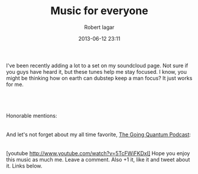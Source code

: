﻿---
layout: post
title: Music for everyone
date: 2013-06-12 23:11
author: "Robert Iagar"
comments: true
tags: [Day to day, Life, Music]
---
I've been recently adding a lot to a set on my soundcloud page. Not sure if you guys have heard it, but these tunes help me stay focused. I know, you might be thinking how on earth can dubstep keep a man focus? It just works for me.<br /><br /><br /><br /><br />Honorable mentions:<br />  <br /><br />And let's not forget about my all time favorite, <a href="http://www.youtube.com/user/goingquantum">The Going Quantum Podcast</a>:<br /><br /><br />[youtube http://www.youtube.com/watch?v=5TcFWiFKDxI] Hope you enjoy this music as much me.  Leave a comment. Also +1 it, like it and tweet about it. Links below.
